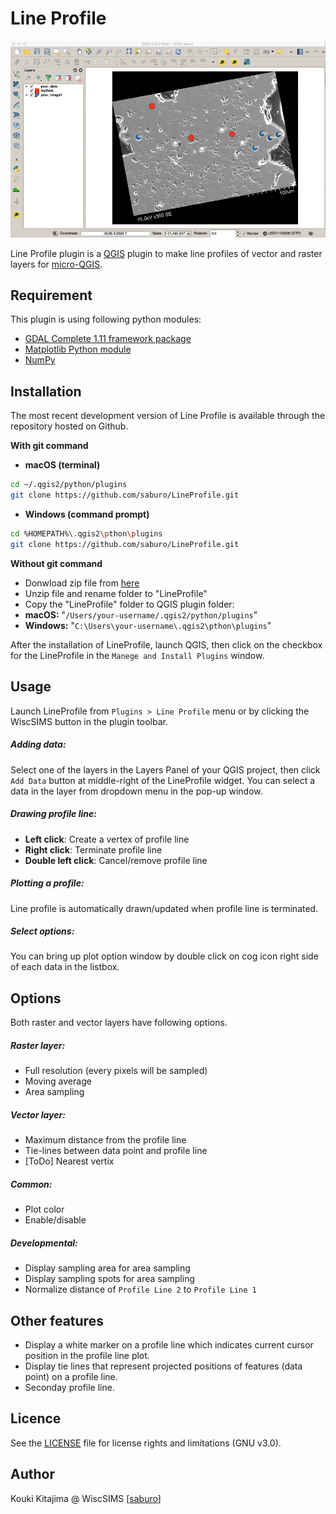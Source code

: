 Line Profile
====
![demo gif](img/demo.gif)

Line Profile plugin is a [QGIS](http://www.qgis.org) plugin to make line profiles of vector and raster layers for [micro-QGIS](https://sites.google.com/a/wisc.edu/wiscsims-micro-qgis/).

## Requirement
This plugin is using following python modules:
* [GDAL Complete 1.11 framework package](http://www.kyngchaos.com/software/frameworks#gdal_complete)
* [Matplotlib Python module](http:/http://www.kyngchaos.com/files/software/python//www.kyngchaos.com/software/python)
* [NumPy](http://www.numpy.org/)

## Installation
The most recent development version of Line Profile is available through the repository hosted on Github.

**With git command**
 * **macOS (terminal)**
 ```sh
 cd ~/.qgis2/python/plugins
 git clone https://github.com/saburo/LineProfile.git
 ```
 * **Windows (command prompt)**
 ```bash
 cd %HOMEPATH%\.qgis2\pthon\plugins
 git clone https://github.com/saburo/LineProfile.git
 ```

**Without git command**
* Donwload zip file from [here](https://github.com/saburo/LineProfile/archive/master.zip)
* Unzip file and rename folder to "LineProfile"
* Copy the "LineProfile" folder to QGIS plugin folder:
 * **macOS:** "`/Users/your-username/.qgis2/python/plugins`"
 * **Windows:** "`C:\Users\your-username\.qgis2\pthon\plugins`"

After the installation of LineProfile, launch QGIS, then click on the checkbox for the LineProfile in the `Manege and Install Plugins` window.

## Usage
Launch LineProfile from `Plugins > Line Profile` menu or by clicking the WiscSIMS button in the plugin toolbar.

##### Adding data:
Select one of the layers in the Layers Panel of your QGIS project, then click `Add Data` button at middle-right of the LineProfile widget. You can select a data in the layer from dropdown menu in the pop-up window.

##### Drawing profile line:
 * __Left click__: Create a vertex of profile line
 * __Right click__: Terminate profile line
 * __Double left click__: Cancel/remove profile line

##### Plotting a profile:
Line profile is automatically drawn/updated when profile line is terminated.

##### Select options:
You can bring up plot option window by double click on cog icon right side of each data in the listbox.

## Options
Both raster and vector layers have following options.

##### Raster layer:
 * Full resolution (every pixels will be sampled)
 * Moving average
 * Area sampling

##### Vector layer:
 * Maximum distance from the profile line
 * Tie-lines between data point and profile line
 * [ToDo] Nearest vertix

##### Common:
 * Plot color
 * Enable/disable

##### Developmental:
 * Display sampling area for area sampling
 * Display sampling spots for area sampling
 * Normalize distance of `Profile Line 2` to `Profile Line 1`

## Other features
* Display a white marker on a profile line which indicates current cursor position in the profile line plot.
* Display tie lines that represent projected positions of features (data point) on a profile line.
* Seconday profile line.

## Licence
See the [LICENSE](LICENSE.md) file for license rights and limitations (GNU v3.0).

## Author
Kouki Kitajima @ WiscSIMS [[saburo](https://github.com/saburo)]
